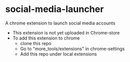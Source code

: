 # social-media-launcher
A chrome extension to launch social media accounts
* This extension is not yet uploaded in Chrome-store
* To add this extension to chrome
    * clone this repo
    * Go to "more_tools/extensions" in chrome-settings
    * Add this repo under local extensions
